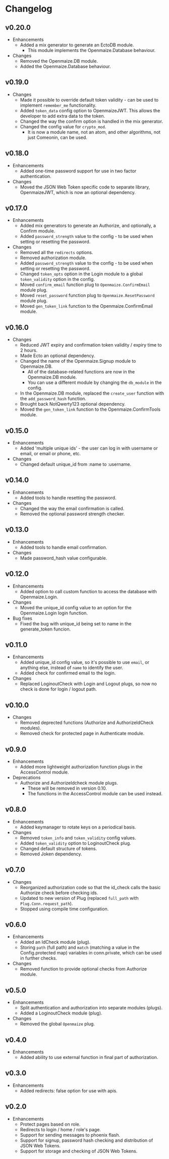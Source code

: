 # Changelog

## v0.20.0

* Enhancements
    * Added a mix generator to generate an EctoDB module.
        * This module implements the Openmaize.Database behaviour.
* Changes
    * Removed the Openmaize.DB module.
    * Added the Openmaize.Database behaviour.

## v0.19.0

* Changes
    * Made it possible to override default token validity - can be used to implement `remember_me` functionality.
    * Added `token_data` config option to OpenmaizeJWT. This allows the developer to add extra data to the token.
    * Changed the way the confirm option is handled in the mix generator.
    * Changed the config value for `crypto_mod`.
        * It is now a module name, not an atom, and other algorithms, not just Comeonin, can be used.

## v0.18.0

* Enhancements
    * Added one-time password support for use in two factor authentication.
* Changes
    * Moved the JSON Web Token specific code to separate library, OpenmaizeJWT, which is now an optional dependency.

## v0.17.0

* Enhancements
    * Added mix generators to generate an Authorize, and optionally, a Confirm module.
    * Added `password_strength` value to the config - to be used when setting or resetting the password.
* Changes
    * Removed all the `redirects` options.
    * Removed authorization module.
    * Added `password_strength` value to the config - to be used when setting or resetting the password.
    * Changed `token_opts` option in the Login module to a global `token_validity` option in the config.
    * Moved `confirm_email` function plug to `Openmaize.ConfirmEmail` module plug.
    * Moved `reset_password` function plug to `Openmaize.ResetPassword` module plug.
    * Moved `gen_token_link` function to the Openmaize.ConfirmEmail module.

## v0.16.0

* Changes
    * Reduced JWT expiry and confirmation token validity / expiry time to 2 hours.
    * Made Ecto an optional dependency.
    * Changed the name of the Openmaize.Signup module to Openmaize.DB.
        * All of the database-related functions are now in the Openmaize.DB module.
        * You can use a different module by changing the `db_module` in the config.
    * In the Openmaize.DB module, replaced the `create_user` function with the `add_password_hash` function.
    * Brought back NotQwerty123 optional dependency.
    * Moved the `gen_token_link` function to the Openmaize.ConfirmTools module.

## v0.15.0

* Enhancements
    * Added 'multiple unique ids' - the user can log in with username or email, or email or phone, etc.
* Changes
    * Changed default unique_id from :name to :username.

## v0.14.0

* Enhancements
    * Added tools to handle resetting the password.
* Changes
    * Changed the way the email confirmation is called.
    * Removed the optional password strength checker.

## v0.13.0

* Enhancements
    * Added tools to handle email confirmation.
* Changes
    * Made password_hash value configurable.

## v0.12.0

* Enhancements
    * Added option to call custom function to access the database with Openmaize.Login.
* Changes
    * Moved the unique_id config value to an option for the Openmaize.Login login function.
* Bug fixes
    * Fixed the bug with unique_id being set to name in the generate_token funcion.

## v0.11.0

* Enhancements
    * Added unique_id config value, so it's possible to use `email`, or anything else, instead of `name` to identify the user.
    * Added check for confirmed email to the login.
* Changes
    * Replaced LoginoutCheck with Login and Logout plugs, so now no check is done for login / logout path.

## v0.10.0

* Changes
    * Removed deprected functions (Authorize and AuthorizeIdCheck modules).
    * Removed check for protected page in Authenticate module.

## v0.9.0

* Enhancements
    * Added more lightweight authorization function plugs in the AccessControl module.
* Deprecations
    * Authorize and AuthorizeIdcheck module plugs.
        * These will be removed in version 0.10.
        * The functions in the AccessControl module can be used instead.

## v0.8.0

* Enhancements
    * Added keymanager to rotate keys on a periodical basis.
* Changes
    * Removed `token_info` and `token_validity` config values.
    * Added `token_validity` option to LoginoutCheck plug.
    * Changed default structure of tokens.
    * Removed Joken dependency.

## v0.7.0

* Changes
    * Reorganized authorization code so that the id_check calls the basic Authorize check before checking ids.
    * Updated to new version of Plug (replaced `full_path` with `Plug.Conn.request_path`).
    * Stopped using compile time configuration.

## v0.6.0

* Enhancements
    * Added an IdCheck module (plug).
    * Storing `path` (full path) and `match` (matching a value in the Config.protected map)
    variables in conn.private, which can be used in further checks.
* Changes
    * Removed function to provide optional checks from Authorize module.

## v0.5.0

* Enhancements
    * Split authentication and authorization into separate modules (plugs).
    * Added a LoginoutCheck module (plug).
* Changes
    * Removed the global `Openmaize` plug.

## v0.4.0

* Enhancements
    * Added ability to use external function in final part of authorization.

## v0.3.0

* Enhancements
    * Added redirects: false option for use with apis.

## v0.2.0

* Enhancements
    * Protect pages based on role.
    * Redirects to login / home / role's page.
    * Support for sending messages to phoenix flash.
    * Support for signup, password hash checking and distribution of JSON Web Tokens.
    * Support for storage and checking of JSON Web Tokens.
